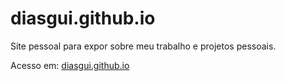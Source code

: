# diasgui.github.io

Site pessoal para expor sobre meu trabalho e projetos pessoais.

Acesso em: [diasgui.github.io](diasgui.github.io)
